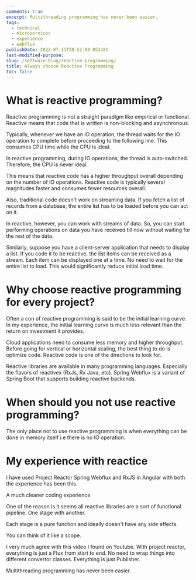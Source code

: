 ```yaml
---
comments: true
excerpt: Multithreading programming has never been easier.
tags:
  - technical
  - microservices
  - experience
  - webflux
publishDate: 2022-07-11T20:52:08.052481
last-modified-purpose:
slug: /software-blog/reactive-programming/
title: Always choose Reactive Programming
toc: false
---
```


# What is reactive programming?

Reactive programming is not a straight paradigm like empirical or functional. Reactive means that code that is written is non-blocking and asynchronous.

Typically, whenever we have an IO operation, the thread waits for the IO operation to complete before proceeding to the following line. This consumes CPU time while the CPU is ideal.

In reactive programming, during IO operations, the thread is auto-switched. Therefore, the CPU is never ideal.

This means that reactive code has a higher throughput overall depending on the number of IO operations. Reactive code is typically several magnitudes faster and consumes fewer resources overall.

Also, traditional code doesn't work on streaming data. If you fetch a list of records from a database, the entire list has to be loaded before you can act on it.

In reactive, however, you can work with streams of data. So, you can start performing operations on data you have received till now without waiting for the rest of the data.

Similarly, suppose you have a client-server application that needs to display a list. If you code it to be reactive, the list items can be received as a stream. Each item can be displayed one at a time. No need to wait for the entire list to load. This would significantly reduce initial load time.

# Why choose reactive programming for every project?

Often a con of reactive programming is said to be the initial learning curve. In my experience, the initial learning curve is much less relevant than the return on investment it provides.

Cloud applications need to consume less memory and higher throughput. Before going for vertical or horizontal scaling, the best thing to do is optimize code. Reactive code is one of the directions to look for.

Reactive libraries are available in many programming languages. Especially the flavors of reactivex (RxJs, Rx Java, etc). Spring Webflux is a variant of Spring Boot that supports building reactive backends.

# When should you not use reactive programming?

The only place not to use reactive programming is when everything can be done in memory itself i.e there is no IO operation.

# My experience with reactice

I have used Project Reactor Spring Webflux and RxJS in Angular with both the experience has been this.

A much cleaner coding experience

One of the reason is it seems all reactive libraries are a sort of functional pipeline. One stage with another.

Each stage is a pure function and ideally doesn't have any side effects.

You can think of it like a scope.

I very much agree with this video I found on Youtube. With project reactor, everything is just a Flux from start to end. No need to wrap things into different convertor classes. Everything is just Publisher.

Multithreading programming has never been easier.
